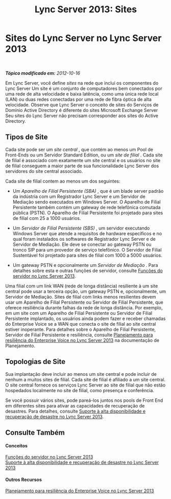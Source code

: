 ﻿---
title: 'Lync Server 2013: Sites'
TOCTitle: Sites
ms:assetid: 022cb6dd-37e2-4882-a53e-5ddfdbc6f53a
ms:mtpsurl: https://technet.microsoft.com/pt-br/library/Gg398076(v=OCS.15)
ms:contentKeyID: 49305679
ms.date: 05/19/2016
mtps_version: v=OCS.15
ms.translationtype: HT
---

# Sites do Lync Server no Lync Server 2013

 

_**Tópico modificado em:** 2012-10-16_

Em Lync Server, você define *sites* na rede que inclui os componentes do Lync Server Um site é um conjunto de computadores bem conectados por uma rede de alta velocidade e baixa latência, como uma única rede local (LAN) ou duas redes conectadas por uma rede de fibra óptica de alta velocidade. Observe que Lync Server o conceito de sites do Serviços de Domínio Active Directory é diferente do sites Microsoft Exchange Server Seu sites do Lync Server não precisam corresponder aos sites do Active Directory.

## Tipos de Site

Cada site pode ser um *site central* , que contém ao menos um Pool de Front-Ends ou um Servidor Standard Edition, ou um *site de filial* . Cada site de filial é associado com exatamente um site central e os usuários no site de filial conseguem a maior parte de sua funcionalidade Lync Server dos servidores do site central associado.

Cada site de filial contem ao menos um dos seguintes:

  - Um *Aparelho de Filial Persistente (SBA)* , que é um blade server padrão da indústria com um Registrador Lync Server e um Servidor de Mediação sendo executados em Windows Server. O Aparelho de Filial Persistente também contém um gateway de rede telefônica comutada pública (PSTN). O Aparelho de Filial Persistente foi projetado para sites de filial com 25 a 1000 usuários.

  - Um *Servidor de Filial Persistente (SBS)* , um servidor executando Windows Server que atende a requisitos de hardware específicos e no qual foram instalados os softwares de Registrador Lync Server e de Servidor de Mediação. Ele deve se conectar ao gateway PSTN ou tronco SIP para um provedor de serviço telefônico. O Servidor de Filial Sustentável foi projetado para sites de filial com 1000 a 5000 usuários.

  - Um gateway PSTN e opcionalmente um *Servidor de Mediação* . Para detalhes sobre esta e outras funções de servidor, consulte [Funções do servidor no Lync Server 2013](lync-server-2013-server-roles.md).

Uma filial com um link WAN (rede de longa distância) resiliente à um site central pode usar a terceira opção, um gateway PSTN e, opcionalmente, um Servidor de Mediação. Sites de filial com links menos resilientes devem usar um Aparelho de Filial Persistente ou Servidor de Filial Persistente, que oferece resiliência durante falhas da rede de longa distância. Por exemplo, em um site com um Aparelho de Filial Persistente ou Servidor de Filial Persistente implantado, os usuários ainda podem fazer e receber chamadas do Enterprise Voice se a WAN que conecta o site de filial ao site central estiver inoperante. Para detalhes sobre o Aparelho de Filial Persistente, Servidor de Filial Persistente e resiliência, consulte [Planejamento para resiliência do Enterprise Voice no Lync Server 2013](lync-server-2013-planning-for-enterprise-voice-resiliency.md) na documentação de Planejamento.

## Topologias de Site

Sua implantação deve incluir ao menos um site central e pode incluir de nenhum a muitos sites de filial. Cada site de filial é afiliado a um site central. O site central fornece os serviços Lync Server ao site de filial que não estão hospedados localmente no site de filial, como presença e conferência.

Se você possuir vários sites, pode pareá-los juntos nos pools de Front End em diferentes sites para ativar as capacidades de recuperação de desastres. Para detalhes, consulte [Suporte à alta disponibilidade e recuperação de desastre no Lync Server 2013](lync-server-2013-high-availability-and-disaster-recovery-support.md).

## Consulte Também

#### Conceitos

[Funções do servidor no Lync Server 2013](lync-server-2013-server-roles.md)  
[Suporte à alta disponibilidade e recuperação de desastre no Lync Server 2013](lync-server-2013-high-availability-and-disaster-recovery-support.md)  

#### Outros Recursos

[Planejamento para resiliência do Enterprise Voice no Lync Server 2013](lync-server-2013-planning-for-enterprise-voice-resiliency.md)

